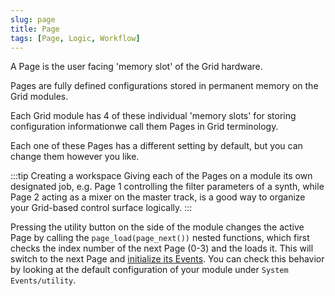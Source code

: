 ```yaml
---
slug: page
title: Page
tags: [Page, Logic, Workflow]
---
```


A Page is the user facing 'memory slot' of the Grid hardware.

Pages are fully defined configurations stored in permanent memory on the Grid modules.

Each Grid module has 4 of these individual 'memory slots' for storing configuration informationwe call them Pages in Grid terminology.

Each one of these Pages has a different setting by default, but you can change them however you like.

:::tip Creating a workspace
Giving each of the Pages on a module its own designated job, e.g. Page 1 controlling the filter parameters of a synth, while Page 2 acting as a mixer on the master track, is a good way to organize your Grid-based control surface logically.
:::

Pressing the utility button on the side of the module changes the active Page by calling the `page_load(page_next())` nested functions, which first checks the index number of the next Page (0-3) and the loads it. This will switch to the next Page and [initialize its Events](/docs/wiki/events/ui-events/init-event.md). You can check this behavior by looking at the default configuration of your module under `System Events/utility`.

